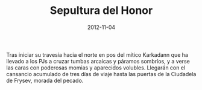 ﻿---
title: Sepultura del Honor
summary:  Sepultura del Honor es la segunda parte de la campaña titulada “El Valle del Dios Astado” para La Marca del Este, En esta ocasión la mayor parte de la acción tendrá lugar en la Ciudadela de Frysev, fortaleza inventada por el autor que fue añadida al Canon del Códex de la Marca.
authors:
  - Luis Felipe Garcia / Tadevs
date: 2012-11-04
type: post
categories:
- Comunidad
- El Valle del Dios Astado
tags:
- aventura
- ciudad
minlevels: "3"
maxlevels: "4"
prices: gratis
session: "3"
mincharacters: "3"
maxcharacters: "4"
eval:  no oficial
cover: "sepultura-del-honor.jpg"
download: "sepultura-del-honor.pdf"
moreinfo: "http://www.sinergiaderol.com/aventuras/av-aventurasmarcadeleste.html"
license: "OGL"
draft: false

---

Tras iniciar su travesía hacia el norte en pos del mítico Karkadann que ha llevado a los PJs a cruzar tumbas arcaicas y páramos sombríos, y a verse las caras con poderosas momias y aparecidos volubles.
Llegarán con el cansancio acumulado de tres días de viaje hasta las puertas de la Ciudadela de Frysev, morada del pecado.